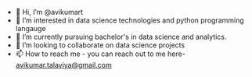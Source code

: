 - 👋 Hi, I’m @avikumart
- 👀 I’m interested in data science technologies and python programming langauge
- 🌱 I’m currently pursuing bachelor's in data science and analytics.
- 💞️ I’m looking to collaborate on data science projects 
- 📫 How to reach me -  you can reach out to me here- avikumar.talaviya@gmail.com

<!---
avikumart/avikumart is a ✨ special ✨ repository because its `README.md` (this file) appears on your GitHub profile.
You can click the Preview link to take a look at your changes.
--->
